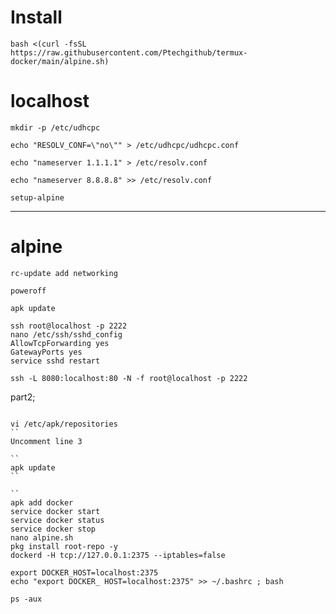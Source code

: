 # Install 

```
bash <(curl -fsSL https://raw.githubusercontent.com/Ptechgithub/termux-docker/main/alpine.sh)
```

# localhost

``
mkdir -p /etc/udhcpc
``

``
echo "RESOLV_CONF=\"no\"" > /etc/udhcpc/udhcpc.conf
``

``
echo "nameserver 1.1.1.1" > /etc/resolv.conf
``

``
echo "nameserver 8.8.8.8" >> /etc/resolv.conf
``

``
 setup-alpine 
``

---------------------------------
# alpine

``
rc-update add networking
``

``
poweroff
``

``
apk update
``

```
ssh root@localhost -p 2222
nano /etc/ssh/sshd_config 
AllowTcpForwarding yes
GatewayPorts yes
service sshd restart

ssh -L 8080:localhost:80 -N -f root@localhost -p 2222

```

part2;

```

vi /etc/apk/repositories
``
Uncomment line 3

``
apk update
``

``
apk add docker
service docker start
service docker status
service docker stop
nano alpine.sh
pkg install root-repo -y
dockerd -H tcp://127.0.0.1:2375 --iptables=false

export DOCKER_HOST=localhost:2375
echo "export DOCKER_ HOST=localhost:2375" >> ~/.bashrc ; bash

```

```
ps -aux



